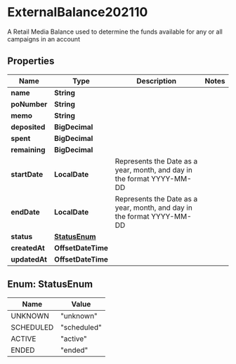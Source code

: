 

# ExternalBalance202110

A Retail Media Balance used to determine the funds available for any or all campaigns in an account

## Properties

Name | Type | Description | Notes
------------ | ------------- | ------------- | -------------
**name** | **String** |  | 
**poNumber** | **String** |  | 
**memo** | **String** |  | 
**deposited** | **BigDecimal** |  | 
**spent** | **BigDecimal** |  | 
**remaining** | **BigDecimal** |  | 
**startDate** | **LocalDate** | Represents the Date as a year, month, and day in the format YYYY-MM-DD | 
**endDate** | **LocalDate** | Represents the Date as a year, month, and day in the format YYYY-MM-DD | 
**status** | [**StatusEnum**](#StatusEnum) |  | 
**createdAt** | **OffsetDateTime** |  | 
**updatedAt** | **OffsetDateTime** |  | 



## Enum: StatusEnum

Name | Value
---- | -----
UNKNOWN | &quot;unknown&quot;
SCHEDULED | &quot;scheduled&quot;
ACTIVE | &quot;active&quot;
ENDED | &quot;ended&quot;



